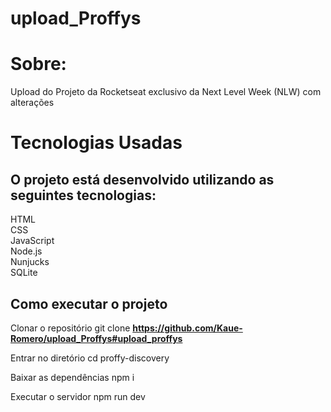 # upload_Proffys
<h1>Sobre:</h1>
Upload do Projeto da Rocketseat exclusivo da Next Level Week (NLW) com alterações

<h1>Tecnologias Usadas</h1>
<h2>O projeto está desenvolvido utilizando as seguintes tecnologias:</h2>

HTML<br>
CSS<br>
JavaScript<br>
Node.js<br>
Nunjucks<br>
SQLite<br>
<h2>Como executar o projeto</h2>

Clonar o repositório git clone <strong>https://github.com/Kaue-Romero/upload_Proffys#upload_proffys</strong><br>

Entrar no diretório cd proffy-discovery<br>

Baixar as dependências npm i<br>

Executar o servidor npm run dev<br>

